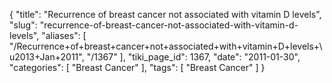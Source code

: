 {
    "title": "Recurrence of breast cancer not associated with vitamin D levels",
    "slug": "recurrence-of-breast-cancer-not-associated-with-vitamin-d-levels",
    "aliases": [
        "/Recurrence+of+breast+cancer+not+associated+with+vitamin+D+levels+\u2013+Jan+2011",
        "/1367"
    ],
    "tiki_page_id": 1367,
    "date": "2011-01-30",
    "categories": [
        "Breast Cancer"
    ],
    "tags": [
        "Breast Cancer"
    ]
}